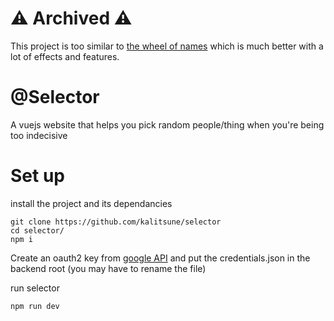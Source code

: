 # ⚠️ Archived ⚠️
This project is too similar to [the wheel of names](https://wheelofnames.com/) which is much better with a lot of effects and features.


# @Selector
A vuejs website that helps you pick random people/thing when you're being too indecisive

# Set up
install the project and its dependancies
```
git clone https://github.com/kalitsune/selector
cd selector/
npm i
```

Create an oauth2 key from [google API](https://console.cloud.google.com/apis/credentials) and put the credentials.json in the backend root (you may have to rename the file)

run selector
```
npm run dev
```
